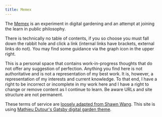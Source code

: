 ```yaml
---
title: Memex
---
```


The [Memex](https://en.wikipedia.org/wiki/Memex) is an experiment in digital gardening and an attempt at joining the learn in public philosophy.

There is technically no table of contents, if you so choose you must fall down the rabbit hole and click a link (internal links have brackets, external links do not). You may find some guidance via the graph icon in the upper right.

This is a personal space that contains work-in-progress thoughts that do not offer any suggestion of perfection. Anything you find here is not authoritative and is not a representation of my best work. It is, however, a representation of my interests and current knowledge. To that end, I have a right to be incorrect or incomplete in my work here and I have a right to change or remove content as I continue to learn. Be aware URLs and site structure are not permanent.

These terms of service are [loosely adapted from Shawn Wang](https://www.swyx.io/digital-garden-tos/). This site is using [Mathieu Dutour's Gatsby digital garden theme](https://github.com/mathieudutour/gatsby-digital-garden).